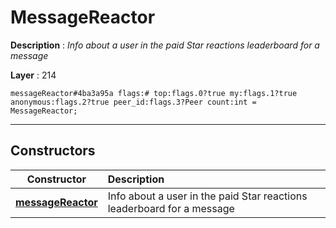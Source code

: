 # MessageReactor

**Description** : *Info about a user in the paid Star reactions leaderboard for a message*

**Layer** : 214

```tl
messageReactor#4ba3a95a flags:# top:flags.0?true my:flags.1?true anonymous:flags.2?true peer_id:flags.3?Peer count:int = MessageReactor;
```

---

## Constructors

| Constructor | Description |
| :---: | :--- |
| [**messageReactor**](constructor/messageReactor) | Info about a user in the paid Star reactions leaderboard for a message |